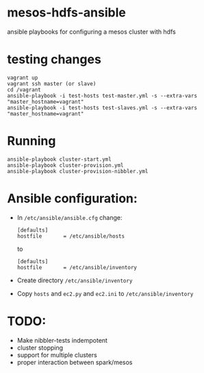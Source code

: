 mesos-hdfs-ansible
==================

ansible playbooks for configuring a mesos cluster with hdfs 

testing changes
===============

```
vagrant up
vagrant ssh master (or slave)
cd /vagrant
ansible-playbook -i test-hosts test-master.yml -s --extra-vars "master_hostname=vagrant"
ansible-playbook -i test-hosts test-slaves.yml -s --extra-vars "master_hostname=vagrant"
```

Running
=======

```
ansible-playbook cluster-start.yml 
ansible-playbook cluster-provision.yml 
ansible-playbook cluster-provision-nibbler.yml 
```

Ansible configuration:
======================

  * In `/etc/ansible/ansible.cfg` change:

    ```
    [defaults]
    hostfile       = /etc/ansible/hosts
    ```

    to 

    ```
    [defaults]
    hostfile       = /etc/ansible/inventory
    ```

  * Create directory `/etc/ansible/inventory`
  * Copy `hosts` and `ec2.py` and `ec2.ini` to `/etc/ansible/inventory`

TODO:
=====

  * Make nibbler-tests indempotent
  * cluster stopping
  * support for multiple clusters 
  * proper interaction between spark/mesos
